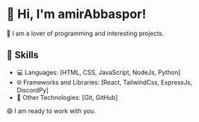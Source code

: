 # 👋 Hi, I'm amirAbbaspor!

💬 I am a lover of programming and interesting projects.

## 🔧 Skills

- 💻 Languages: [HTML, CSS, JavaScript, NodeJs, Python]
- 🌐 Frameworks and Libraries: [React, TailwindCss, ExpressJs, DiscordPy] 
- 🧠 Other Technologies: [Git, GitHub]

😄 I am ready to work with you.
